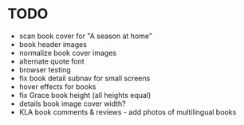 # TODO

- scan book cover for "A season at home"
- book header images
- normalize book cover images
- alternate quote font
- browser testing
- fix book detail subnav for small screens
- hover effects for books
- fix Grace book height (all heights equal)
- details book image cover width?
- KLA book comments & reviews - add photos of multilingual books
